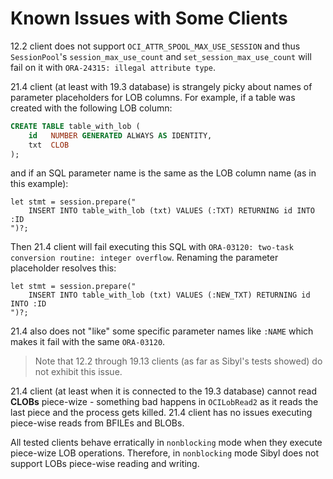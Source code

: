 # Known Issues with Some Clients

12.2 client does not support `OCI_ATTR_SPOOL_MAX_USE_SESSION` and thus `SessionPool`'s `session_max_use_count` and `set_session_max_use_count` will fail on it with `ORA-24315: illegal attribute type`.

21.4 client (at least with 19.3 database) is strangely picky about names of parameter placeholders for LOB columns. For example, if a table was created with the following LOB column:

```sql
CREATE TABLE table_with_lob (
    id   NUMBER GENERATED ALWAYS AS IDENTITY,
    txt  CLOB
);
```

and if an SQL parameter name is the same as the LOB column name (as in this example):

```rust,ignore
let stmt = session.prepare("
    INSERT INTO table_with_lob (txt) VALUES (:TXT) RETURNING id INTO :ID
")?;
```

Then 21.4 client will fail executing this SQL with `ORA-03120: two-task conversion routine: integer overflow`. Renaming the parameter placeholder resolves this:

```rust,ignore
let stmt = session.prepare("
    INSERT INTO table_with_lob (txt) VALUES (:NEW_TXT) RETURNING id INTO :ID
")?;
```

21.4 also does not "like" some specific parameter names like `:NAME` which makes it fail with the same `ORA-03120`.

> Note that 12.2 through 19.13 clients (as far as Sibyl's tests showed) do not exhibit this issue.

21.4 client (at least when it is connected to the 19.3 database) cannot read **CLOBs** piece-wize - something bad happens in `OCILobRead2` as it reads the last piece and the process gets killed. 21.4 client has no issues executing piece-wise reads from BFILEs and BLOBs.

All tested clients behave erratically in `nonblocking` mode when they execute piece-wize LOB operations. Therefore, in `nonblocking` mode Sibyl does not support LOBs piece-wise reading and writing.
